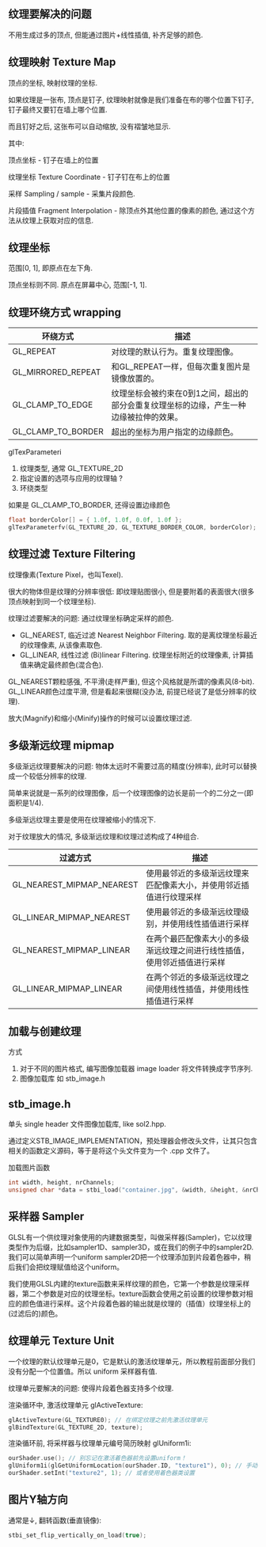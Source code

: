 ## 纹理要解决的问题

不用生成过多的顶点, 但能通过图片+线性插值, 补齐足够的颜色.

## 纹理映射 Texture Map

顶点的坐标, 映射纹理的坐标.

如果纹理是一张布, 顶点是钉子, 纹理映射就像是我们准备在布的哪个位置下钉子, 钉子最终又要钉在墙上哪个位置.

而且钉好之后, 这张布可以自动缩放, 没有褶皱地显示.

其中:

顶点坐标                        - 钉子在墙上的位置

纹理坐标 Texture Coordinate     - 钉子钉在布上的位置

采样 Sampling / sample          - 采集片段颜色.

片段插值 Fragment Interpolation - 除顶点外其他位置的像素的颜色, 通过这个方法从纹理上获取对应的信息.


## 纹理坐标

范围[0, 1], 即原点在左下角.

顶点坐标则不同. 原点在屏幕中心, 范围[-1, 1].

## 纹理环绕方式 wrapping

| 环绕方式 | 描述 |
|---|---|
GL_REPEAT	          | 对纹理的默认行为。重复纹理图像。
GL_MIRRORED_REPEAT  | 和GL_REPEAT一样，但每次重复图片是镜像放置的。
GL_CLAMP_TO_EDGE    | 纹理坐标会被约束在0到1之间，超出的部分会重复纹理坐标的边缘，产生一种边缘被拉伸的效果。
GL_CLAMP_TO_BORDER  | 超出的坐标为用户指定的边缘颜色。

glTexParameteri

1. 纹理类型, 通常 GL_TEXTURE_2D
2. 指定设置的选项与应用的纹理轴 ?
3. 环绕类型

如果是 GL_CLAMP_TO_BORDER, 还得设置边缘颜色

```c
float borderColor[] = { 1.0f, 1.0f, 0.0f, 1.0f };
glTexParameterfv(GL_TEXTURE_2D, GL_TEXTURE_BORDER_COLOR, borderColor);
```

## 纹理过滤 Texture Filtering

纹理像素(Texture Pixel，也叫Texel).

很大的物体但是纹理的分辨率很低: 即纹理贴图很小, 但是要附着的表面很大(很多顶点映射到同一个纹理坐标).

纹理过滤要解决的问题: 通过纹理坐标确定采样的颜色.

- GL_NEAREST, 临近过滤 Nearest Neighbor Filtering. 取的是离纹理坐标最近的纹理像素, 从该像素取色.
- GL_LINEAR, 线性过滤 (Bi)linear Filtering. 纹理坐标附近的纹理像素, 计算插值来确定最终颜色(混合色).

GL_NEAREST颗粒感强, 不平滑(走样严重), 但这个风格就是所谓的像素风(8-bit).
GL_LINEAR颜色过度平滑, 但是看起来很糊(没办法, 前提已经说了是低分辨率的纹理).

放大(Magnify)和缩小(Minify)操作的时候可以设置纹理过滤.

## 多级渐远纹理 mipmap

多级渐远纹理要解决的问题: 物体太远时不需要过高的精度(分辨率), 此时可以替换成一个较低分辨率的纹理.

简单来说就是一系列的纹理图像，后一个纹理图像的边长是前一个的二分之一(即面积是1/4).

多级渐远纹理主要是使用在纹理被缩小的情况下.

对于纹理放大的情况, 多级渐远纹理和纹理过滤构成了4种组合.

|过滤方式 | 描述 |
|--|--|
GL_NEAREST_MIPMAP_NEAREST |使用最邻近的多级渐远纹理来匹配像素大小，并使用邻近插值进行纹理采样
GL_LINEAR_MIPMAP_NEAREST  |使用最邻近的多级渐远纹理级别，并使用线性插值进行采样
GL_NEAREST_MIPMAP_LINEAR  |在两个最匹配像素大小的多级渐远纹理之间进行线性插值，使用邻近插值进行采样
GL_LINEAR_MIPMAP_LINEAR   |在两个邻近的多级渐远纹理之间使用线性插值，并使用线性插值进行采样


## 加载与创建纹理

方式

1. 对于不同的图片格式, 编写图像加载器 image loader 将文件转换成字节序列.
2. 图像加载库 如 stb_image.h

## stb_image.h

单头 single header 文件图像加载库, like sol2.hpp.

通过定义STB_IMAGE_IMPLEMENTATION，预处理器会修改头文件，让其只包含相关的函数定义源码，等于是将这个头文件变为一个 .cpp 文件了。

加载图片函数

```c++
int width, height, nrChannels;
unsigned char *data = stbi_load("container.jpg", &width, &height, &nrChannels, 0);
```

## 采样器 Sampler

GLSL有一个供纹理对象使用的内建数据类型，叫做采样器(Sampler)，它以纹理类型作为后缀，比如sampler1D、sampler3D，或在我们的例子中的sampler2D.我们可以简单声明一个uniform sampler2D把一个纹理添加到片段着色器中，稍后我们会把纹理赋值给这个uniform。

我们使用GLSL内建的texture函数来采样纹理的颜色，它第一个参数是纹理采样器，第二个参数是对应的纹理坐标。texture函数会使用之前设置的纹理参数对相应的颜色值进行采样。这个片段着色器的输出就是纹理的（插值）纹理坐标上的(过滤后的)颜色。

## 纹理单元 Texture Unit

一个纹理的默认纹理单元是0，它是默认的激活纹理单元，所以教程前面部分我们没有分配一个位置值。所以 uniform 采样器有值.

纹理单元要解决的问题: 使得片段着色器支持多个纹理.

渲染循环中, 激活纹理单元 glActiveTexture:

```c++
glActiveTexture(GL_TEXTURE0); // 在绑定纹理之前先激活纹理单元
glBindTexture(GL_TEXTURE_2D, texture);
```

渲染循环前, 将采样器与纹理单元编号简历映射 glUniform1i:

```c++
ourShader.use(); // 别忘记在激活着色器前先设置uniform！
glUniform1i(glGetUniformLocation(ourShader.ID, "texture1"), 0); // 手动设置
ourShader.setInt("texture2", 1); // 或者使用着色器类设置
```

## 图片Y轴方向

通常是↓, 翻转函数(垂直镜像):

```c++
stbi_set_flip_vertically_on_load(true);
```